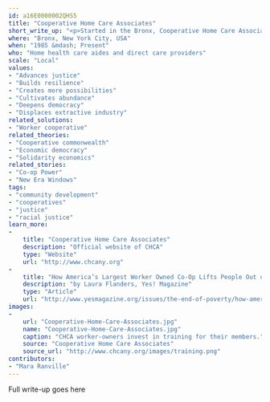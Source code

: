 ```yaml
---
id: a16E0000002QHS5
title: "Cooperative Home Care Associates"
short_write_up: "<p>Started in the Bronx, Cooperative Home Care Associates (CHCA) is a worker-owned home healthcare agency that hires primarily unemployed and low-income women of color to serve as home care aides. The cooperative was founded on the premise that a worker-owned company that increases wages and benefits for its employees can provide better care to its clients. It is now the largest worker-owned co-op in the United States. Cooperative Home Care Associates provides intensive training, full-time work, health insurance, overtime protection, union membership, and programming to its 2,300 employees/owners. Building on the success of CHCA and other worker co-ops in the city, New York City recently allocated $1.2 million to fund the development of worker cooperatives.</p>"
where: "Bronx, New York City, USA"
when: "1985 &mdash; Present"
who: "Home health care aides and direct care providers"
scale: "Local"
values:
- "Advances justice"
- "Builds resilience"
- "Creates more possibilities"
- "Cultivates abundance"
- "Deepens democracy"
- "Displaces extractive industry"
related_solutions:
- "Worker cooperative"
related_theories:
- "Cooperative commonwealth"
- "Economic democracy"
- "Solidarity economics"
related_stories:
- "Co-op Power"
- "New Era Windows"
tags:
- "community development"
- "cooperatives"
- "justice"
- "racial justice"
learn_more:
-
    title: "Cooperative Home Care Associates"
    description: "Official website of CHCA"
    type: "Website"
    url: "http://www.chcany.org"
-
    title: "How America’s Largest Worker Owned Co-Op Lifts People Out of Poverty"
    description: "by Laura Flanders, Yes! Magazine"
    type: "Article"
    url: "http://www.yesmagazine.org/issues/the-end-of-poverty/how-america-s-largest-worker-owned-co-op-lifts-people-out-of-poverty"
images:
-
    url: "Cooperative-Home-Care-Associates.jpg"
    name: "Cooperative-Home-Care-Associates.jpg"
    caption: "CHCA worker-owners invest in training for their members."
    source: "Cooperative Home Care Associates"
    source_url: "http://www.chcany.org/images/training.png"
contributors:
- "Mara Ranville"
---
```

Full write-up goes here
